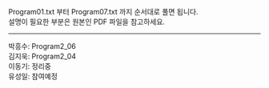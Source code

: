 Program01.txt 부터 Program07.txt 까지 순서대로 풀면 됩니다.  
설명이 필요한 부분은 원본인 PDF 파일을 참고하세요.  
  
---------------------------------------------------------  
  
박흥수: Program2_06  
김지욱: Program2_04  
이동기: 정리중  
유성일: 참여예정  